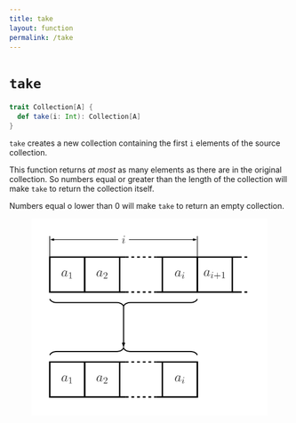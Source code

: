 ```yaml
---
title: take
layout: function
permalink: /take
---
```


# `take`

~~~ scala
trait Collection[A] {
  def take(i: Int): Collection[A]
}
~~~

`take` creates a new collection containing the first `i` elements of the
source collection.

This function returns _at most_ as many elements as there are in the original
collection. So numbers equal or greater than the length of the collection will
make `take` to return the collection itself.

Numbers equal o lower than 0 will make `take` to return an empty collection.

<figure class="diagram">
  <img src="images/take.svg" alt="take function">
  <!-- <figcaption class="diagram-desc"><code>take</code> applies the function -->
  <!-- <code>g</code> after apply the one it belongs to.</figcaption> -->
</figure>
